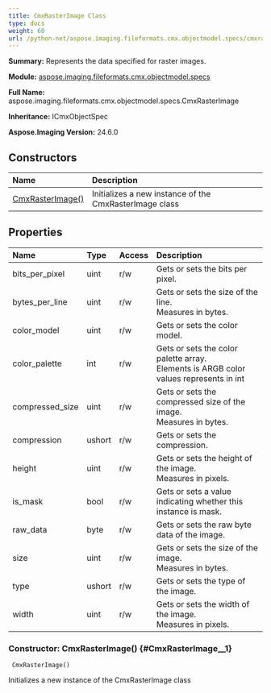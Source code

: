 ```yaml
---
title: CmxRasterImage Class
type: docs
weight: 60
url: /python-net/aspose.imaging.fileformats.cmx.objectmodel.specs/cmxrasterimage/
---
```


**Summary:** Represents the data specified for raster images.

**Module:** [aspose.imaging.fileformats.cmx.objectmodel.specs](/imaging/python-net/aspose.imaging.fileformats.cmx.objectmodel.specs/)

**Full Name:** aspose.imaging.fileformats.cmx.objectmodel.specs.CmxRasterImage

**Inheritance:** ICmxObjectSpec

**Aspose.Imaging Version:** 24.6.0

## **Constructors**
| **Name** | **Description** |
| :- | :- |
| [CmxRasterImage()](#CmxRasterImage__1) | Initializes a new instance of the CmxRasterImage class |
## **Properties**
| **Name** | **Type** | **Access** | **Description** |
| :- | :- | :- | :- |
| bits_per_pixel | uint | r/w | Gets or sets the bits per pixel. |
| bytes_per_line | uint | r/w | Gets or sets the size of the line.<br/>            Measures in bytes. |
| color_model | uint | r/w | Gets or sets the color model. |
| color_palette | int | r/w | Gets or sets the color palette array.<br/>            Elements is ARGB color values represents in int |
| compressed_size | uint | r/w | Gets or sets the compressed size of the image.<br/>            Measures in bytes. |
| compression | ushort | r/w | Gets or sets the compression. |
| height | uint | r/w | Gets or sets the height of the image.<br/>            Measures in pixels. |
| is_mask | bool | r/w | Gets or sets a value indicating whether this instance is mask. |
| raw_data | byte | r/w | Gets or sets the raw byte data of the image. |
| size | uint | r/w | Gets or sets the size of the image.<br/>            Measures in bytes. |
| type | ushort | r/w | Gets or sets the type of the image. |
| width | uint | r/w | Gets or sets the width of the image.<br/>            Measures in pixels. |


### Constructor: CmxRasterImage() {#CmxRasterImage__1}


```
 CmxRasterImage() 
```

Initializes a new instance of the CmxRasterImage class

